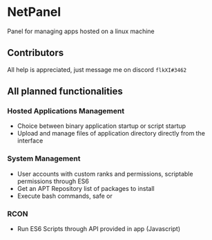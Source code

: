 # NetPanel
Panel for managing apps hosted on a linux machine

## Contributors
All help is appreciated, just message me on discord `flkXI#3462`

## All planned functionalities
### Hosted Applications Management
* Choice between binary application startup or script startup
* Upload and manage files of application directory directly from the interface

### System Management
* User accounts with custom ranks and permissions, scriptable permissions through ES6
* Get an APT Repository list of packages to install
* Execute bash commands, safe or 
### RCON
* Run ES6 Scripts through API provided in app (Javascript)

